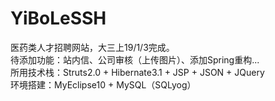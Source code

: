 # YiBoLeSSH
医药类人才招聘网站，大三上19/1/3完成。<br>
待添加功能：站内信、公司审核（上传图片）、添加Spring重构...<br>
所用技术栈：Struts2.0 + Hibernate3.1 + JSP + JSON + JQuery<br>
环境搭建：MyEclipse10 + MySQL（SQLyog）<br>
